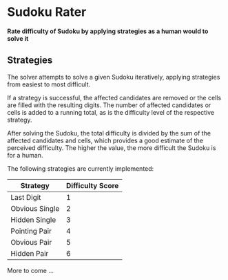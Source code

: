 # Sudoku Rater

**Rate difficulty of Sudoku by applying strategies as a human would to solve it**

## Strategies

The solver attempts to solve a given Sudoku iteratively, applying strategies from easiest to most difficult.

If a strategy is successful, the affected candidates are removed or the cells are filled with the resulting digits. The number of affected candidates or cells is added to a running total, as is the difficulty level of the respective strategy.

After solving the Sudoku, the total difficulty is divided by the sum of the affected candidates and cells, which provides a good estimate of the perceived difficulty. The higher the value, the more difficult the Sudoku is for a human.

The following strategies are currently implemented:

| Strategy               | Difficulty Score |
| ---------------------- | ---------------- |
| Last Digit             | 1                |
| Obvious Single         | 2                |
| Hidden Single          | 3                |
| Pointing Pair          | 4                |
| Obvious Pair           | 5                |
| Hidden Pair            | 6                |

More to come …
